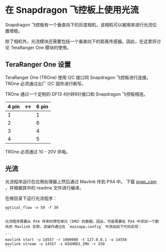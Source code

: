 # 在 Snapdragon 飞控板上使用光流

 Snapdragon 飞控板有一个垂直向下的灰度相机，该相机可以被用来进行光流位置增稳。

除了相机外，光流模块还需要包括一个垂直向下的距离传感器。因此，在这里将讨论 TeraRanger One 模块的使用。


## TeraRanger One 设置
 TeraRanger One (TROne) 使用 I2C 接口同 Snapdragon 飞控板进行连接。TROne 必须通过出厂 I2C 固件进行刷写。

 TROne 通过一个定制的 DF13 4针转6针接口和 Snapdragon 飞控板相连。

| 4 pin | <-> | 6 pin |
| -- | -- | -- |
| 1 |  | 1 |
| 2 |  | 6 |
| 3 |  | 4 |
| 4 |  | 5 |

TROne 必须通过 10 - 20V 供电。

## 光流
光流程序运行在应用处理器上然后通过 Mavlink 传到 PX4 中。
下载 [snap_cam](https://github.com/PX4/snap_cam) ，并根据其中的 readme 文件进行编译。

在根目录下运行光流程序：
````
optical_flow -n 50 -f 30
```

光流程序需要从 PX4 传来的惯性单元（IMU）的数据。因此，可能需要在 PX4 中添加一个额外的 Mavlink 实例，该操作通过在 `mainapp.config` 中添加如下代码实现：

```
mavlink start -u 14557 -r 1000000 -t 127.0.0.1 -o 14558
mavlink stream -u 14557 -s HIGHRES_IMU -r 250
```
